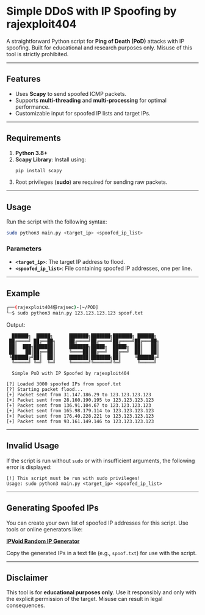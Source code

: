 # Simple DDoS with IP Spoofing by **rajexploit404**

A straightforward Python script for **Ping of Death (PoD)** attacks with IP spoofing. Built for educational and research purposes only. Misuse of this tool is strictly prohibited.

---

## **Features**
- Uses **Scapy** to send spoofed ICMP packets.
- Supports **multi-threading** and **multi-processing** for optimal performance.
- Customizable input for spoofed IP lists and target IPs.

---


## **Requirements**
1. **Python 3.8+**
2. **Scapy Library**: Install using:
   ```bash
   pip install scapy
   ```
3. Root privileges (**sudo**) are required for sending raw packets.

---

## **Usage**
Run the script with the following syntax:
```bash
sudo python3 main.py <target_ip> <spoofed_ip_list>
```

### **Parameters**
- **`<target_ip>`**: The target IP address to flood.
- **`<spoofed_ip_list>`**: File containing spoofed IP addresses, one per line.

---

## **Example**

```bash
┌──(rajexploit404㉿rajsec)-[~/POD]
└─$ sudo python3 main.py 123.123.123.123 spoof.txt
```

Output:

```plaintext
  ██████╗  █████╗      ███████╗███████╗███████╗ ██████╗
 ██╔════╝ ██╔══██╗     ██╔════╝██╔════╝██╔════╝██╔═══██╗
 ██║  ███╗███████║     ███████╗█████╗  █████╗  ██║   ██║
 ██║   ██║██╔══██║     ╚════██║██╔══╝  ██╔══╝  ██║   ██║
 ╚██████╔╝██║  ██║     ███████║███████╗██║     ╚██████╔╝
  ╚═════╝ ╚═╝  ╚═╝     ╚══════╝╚══════╝╚═╝      ╚═════╝

  Simple PoD with IP Spoofed by rajexploit404

[?] Loaded 3000 spoofed IPs from spoof.txt
[?] Starting packet flood...
[+] Packet sent from 31.147.186.29 to 123.123.123.123
[+] Packet sent from 28.160.190.195 to 123.123.123.123
[+] Packet sent from 136.91.104.67 to 123.123.123.123
[+] Packet sent from 165.98.179.114 to 123.123.123.123
[+] Packet sent from 176.40.228.221 to 123.123.123.123
[+] Packet sent from 93.161.149.146 to 123.123.123.123
```

---

## **Invalid Usage**

If the script is run without `sudo` or with insufficient arguments, the following error is displayed:

```plaintext
[!] This script must be run with sudo privileges!
Usage: sudo python3 main.py <target_ip> <spoofed_ip_list>
```

---


## **Generating Spoofed IPs**
You can create your own list of spoofed IP addresses for this script. Use tools or online generators like:

**[IPVoid Random IP Generator](https://www.ipvoid.com/random-ip/)**

Copy the generated IPs in a text file (e.g., `spoof.txt`) for use with the script.

---

## **Disclaimer**
This tool is for **educational purposes only**. Use it responsibly and only with the explicit permission of the target. Misuse can result in legal consequences.
